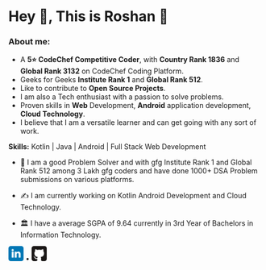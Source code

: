 # Hey 👋, This is Roshan 👦
### About me:
- A **5⭐  CodeChef Competitive Coder**, with **Country Rank 1836** and **Global Rank 3132** on CodeChef Coding Platform.
- Geeks for Geeks **Institute Rank 1** and **Global Rank 512**.
- Like to contribute to **Open Source Projects**.
- I am also a Tech enthusiast with a passion to solve problems.
- Proven skills in **Web** Development, **Android** application development, **Cloud Technology**.
- I believe that I am a versatile learner and can get going with any sort of work.

**Skills:** Kotlin | Java | Android | Full Stack Web Development 

- 💼 I am a good Problem Solver and with gfg Institute Rank 1 and Global Rank 512 among 3 Lakh gfg coders and have done 1000+ DSA Problem submissions on various platforms.

- ✍️ I am currently working on Kotlin Android Development and Cloud Technology.

- 🏛️ I have a average SGPA of 9.64 currently in 3rd Year of Bachelors in Information Technology.

 <a href = https://www.linkedin.com/in/https://www.linkedin.com/in/roshan-raut-299835180/><img src=https://raw.githubusercontent.com/edent/SuperTinyIcons/master/images/svg/linkedin.svg height='30' weight='30'></a> • <a href = https://github.com/https://github.com/Roshan13046><img src=https://raw.githubusercontent.com/edent/SuperTinyIcons/master/images/svg/github.svg height='30' weight='30'></a>


